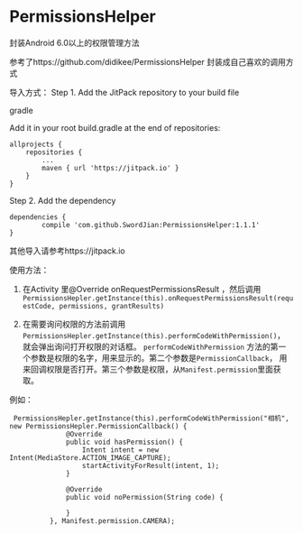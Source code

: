 # PermissionsHelper
封装Android 6.0以上的权限管理方法

参考了https://github.com/didikee/PermissionsHelper 封装成自己喜欢的调用方式

导入方式：
Step 1. Add the JitPack repository to your build file

gradle

Add it in your root build.gradle at the end of repositories:

	allprojects {
		repositories {
			...
			maven { url 'https://jitpack.io' }
		}
	}
Step 2. Add the dependency

	dependencies {
	        compile 'com.github.SwordJian:PermissionsHelper:1.1.1'
	}
  
  其他导入请参考https://jitpack.io
  
  使用方法：
  1. 在Activity 里@Override onRequestPermissionsResult ，然后调用`PermissionsHepler.getInstance(this).onRequestPermissionsResult(requestCode, permissions, grantResults)`<br>
  
  2. 在需要询问权限的方法前调用`PermissionsHepler.getInstance(this).performCodeWithPermission()`， 就会弹出询问打开权限的对话框。
  `performCodeWithPermission` 方法的第一个参数是权限的名字，用来显示的。第二个参数是`PermissionCallback`， 用来回调权限是否打开。第三个参数是权限，从`Manifest.permission`里面获取。<br>
  
  例如：
  ```
   PermissionsHepler.getInstance(this).performCodeWithPermission("相机", new PermissionsHepler.PermissionCallback() {
                @Override
                public void hasPermission() {
                    Intent intent = new Intent(MediaStore.ACTION_IMAGE_CAPTURE);
                    startActivityForResult(intent, 1);
                }

                @Override
                public void noPermission(String code) {

                }
            }, Manifest.permission.CAMERA);
```
